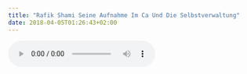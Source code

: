 ```yaml
---
title: "Rafik Shami Seine Aufnahme Im Ca Und Die Selbstverwaltung"
date: 2018-04-05T01:26:43+02:00
---
```


<audio controls>
	<source src="rafik-shami-seine-aufnahme-im-ca-und-die-selbstverwaltung.wav">
	Your browser does not support the audio element
</audio>